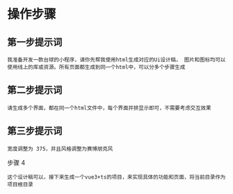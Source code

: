 # 操作步骤

## 第一步提示词

```plainText
我准备开发一款台球的小程序，请你先帮我使用html生成对应的Ui设计稿， 图片和图标均可以使用线上的库或资源。所有页面都生成到同一个html中，可以分多个步骤生成
```

## 第二步提示词

```plainText
请生成多个界面，都在同一个html文件中，每个界面并排显示即可，不需要考虑交互效果
```

## 第三步提示词

```plainText
宽度调整为 375，并且风格调整为赛博朋克风
```

步骤 4

```plainText
这个设计稿可以，接下来生成一个vue3+ts的项目，来实现具体的功能和页面，将当前目录作为项目根目录
```
